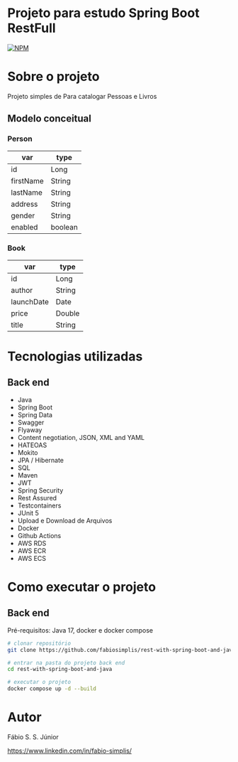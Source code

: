 # Projeto para estudo Spring Boot RestFull
[![NPM](https://img.shields.io/npm/l/react)](https://github.com/fabiosimplis/DEV-dscommerce-back-end/blob/main/LICENSE) 

# Sobre o projeto

Projeto simples de Para catalogar Pessoas e Livros

## Modelo conceitual
### Person
| var | type |
| ----------- | ----------- |
| id | Long |
| firstName | String |
| lastName | String |
| address | String |
| gender | String |
| enabled | boolean |

### Book
| var | type |
| ----------- | ----------- |
| id | Long |
| author | String |
| launchDate | Date |
| price | Double |
| title | String |


# Tecnologias utilizadas
## Back end
- Java
- Spring Boot
- Spring Data
- Swagger
- Flyaway
- Content negotiation, JSON, XML and YAML
- HATEOAS
- Mokito
- JPA / Hibernate
- SQL
- Maven
- JWT
- Spring Security
- Rest Assured
- Testcontainers
- JUnit 5
- Upload e Download de Arquivos
- Docker
- Github Actions
- AWS RDS
- AWS ECR
- AWS ECS


# Como executar o projeto

## Back end
Pré-requisitos: Java 17, docker e docker compose

```bash
# clonar repositório
git clone https://github.com/fabiosimplis/rest-with-spring-boot-and-java

# entrar na pasta do projeto back end
cd rest-with-spring-boot-and-java

# executar o projeto
docker compose up -d --build
```



# Autor

Fábio S. S. Júnior

https://www.linkedin.com/in/fabio-simplis/


